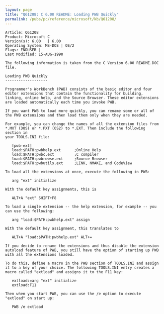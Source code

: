 ```yaml
---
layout: page
title: "Q61208: C 6.00 README: Loading PWB Quickly"
permalink: /pubs/pc/reference/microsoft/kb/Q61208/
---
```


	Article: Q61208
	Product: Microsoft C
	Version(s): 6.00   | 6.00
	Operating System: MS-DOS | OS/2
	Flags: ENDUSER |
	Last Modified: 15-AUG-1990
	
	The following information is taken from the C Version 6.00 README.DOC
	file.
	
	Loading PWB Quickly
	-------------------
	
	Programmer's WorkBench (PWB) consists of the basic editor and four
	editor extensions that contain the functionality for building,
	linking, online help, and the Source Browser. These editor extensions
	are loaded automatically each time you invoke PWB.
	
	If you want PWB to load more quickly, you can rename some or all of
	the PWB extensions and then load them only when they are needed.
	
	For example, you can change the names of all the extension files from
	*.MXT (DOS) or *.PXT (OS2) to *.EXT. Then include the following section in
	your TOOLS.INI file:
	
	   [pwb-ext]
	   load:$PATH:pwbhelp.ext      ;Online Help
	   load:$PATH:pwbc.ext         ;C compiler
	   load:$PATH:pwbrowse.ext     ;Source Browser
	   load:$PATH:pwbutils.ext     ;LINK, NMAKE, and CodeView
	
	To load all the extensions at once, execute the following in PWB:
	
	   arg "ext" initialize
	
	With the default key assignments, this is
	
	   ALT+A "ext" SHIFT+F8
	
	To load a single extension -- the help extension, for example -- you
	can use the following:
	
	   arg "load:$PATH:pwbhelp.ext" assign
	
	With the default key assignment, this translates to
	
	   ALT+A "load:$PATH:pwbhelp.ext" ALT+=
	
	If you decide to rename the extensions and thus disable the extension
	autoload feature of PWB, you still have the option of starting up PWB
	with all the extensions loaded.
	
	To do this, define a macro in the PWB section of TOOLS.INI and assign
	it to a key of your choice. The following TOOLS.INI entry creates a
	macro called "extload" and assigns it to the F11 key:
	
	   extload:=arg "ext" initialize
	   extload:F11
	
	Then when you start PWB, you can use the /e option to execute
	"extload" on start up:
	
	   PWB /e extload
